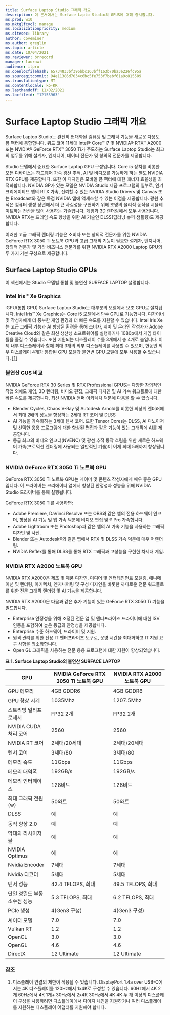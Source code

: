 ```yaml
---
title: Surface Laptop Studio 그래픽 개요
description: 이 문서에서는 Surface Lapto Studio의 GPUS에 대해 중시합니다.
ms.prod: w10
ms.mktglfcycl: manage
ms.localizationpriority: medium
ms.sitesec: library
author: coveminer
ms.author: greglin
ms.topic: article
ms.date: 10/04/2021
ms.reviewer: brrecord
manager: laurawi
audience: itpro
ms.openlocfilehash: 65734833bf396bbc163bff163b70ba3e226fc95a
ms.sourcegitcommit: 94e11386d7034c6bc5fe753f7bebf61a9c815509
ms.translationtype: MT
ms.contentlocale: ko-KR
ms.lasthandoff: 11/02/2021
ms.locfileid: "12153963"
---
```

# <a name="surface-laptop-studio-graphics-overview"></a>Surface Laptop Studio 그래픽 개요

Surface Laptop Studio는 완전히 현대화된 컴퓨팅 및 그래픽 기능을 새로운 다용도 폼 팩터에 통합합니다. 쿼드 코어 11세대 Intel® Core™ i7 및 NVIDIA® RTX™ A2000 또는 NVIDIA® GeForce RTX™ 3050 Ti가 주도하는 Surface Laptop Studio는 최고의 업무를 위해 설계자, 엔지니어, 데이터 전문가 및 창의적 전문가를 제공합니다.
 
Studio 모델에서 중요한 Surface Laptop GPU 구성입니다. Core i5 장치를 비롯한 모든 디바이스는 하드웨어 가속 광선 추적, AI 및 비디오를 가능하게 하는 별도 NVIDIA RTX GPU를 제공합니다. 또한 이 디자인은 모바일 폼 팩터에 대한 에너지 효율성을 최적화합니다. NVIDIA GP가 있는 모델은 NVIDIA Studio 제품 프로그램의 일부로, 인기 크리에이티브 앱의 RTX 가속, 신뢰할 수 있는 NVIDIA Studio Drivers 및 Canvas 또는 Broadcast와 같은 독점 NVIDIA 앱에 액세스할 수 있는 이점을 제공합니다. 광원 추적은 컴퓨터 생성 장면에서 더 큰 사실성을 구현하기 위해 조명의 물리적 동작을 시뮬레이트하는 전산을 많이 사용하는 기술입니다. 게임과 3D 렌더링에서 모두 사용됩니다. NVIDIA RTX는 프레임 속도 향상을 위한 AI 기술인 DLSS(딥러닝 슈퍼 샘플링)도 제공합니다.
 
이러한 고급 그래픽 렌더링 기능은 소비자 또는 창의적 전문가를 위한 NVIDIA GeForce RTX 3050 Ti 노트북 GPU와 고급 그래픽 기능이 필요한 설계자, 엔지니어, 창의적 전문가 및 기타 비즈니스 전문가를 위한 NVIDIA RTX A2000 Laptop GPU의 두 가지 기본 구성으로 제공합니다.
 
## <a name="surface-laptop-studio-gpus"></a>Surface Laptop Studio GPUs

이 섹션에서는 Studio 모델별 통합 및 불연산 SURFACE LAPTOP 설명합니다.

### <a name="intel-iris-xe-graphics"></a>Intel Iris™ Xe Graphics

iGPU(통합 GPU) Surface Laptop Studio는 대부분의 모델에서 보조 GPU로 설치됩니다. Intel Iris™ Xe Graphics는 Core i5 모델에서 단수 GPU로 기능합니다. 디자이너 및 작성자에게 더 풍부한 게임 환경과 더 빠른 속도를 지원할 수 있습니다. Intel Iris Xe는 고급 그래픽 기능과 AI 향상된 환경을 통해 소비자, 취미 및 온라인 작성자가 Adobe Creative Cloud와 같은 최신 생산성 소프트웨어를 실행하거나 1080p에서 게임 타이틀을 즐길 수 있습니다. 또한 지원되는 디스플레이 수를 3개에서 총 4개로 늘입니다. 이제 내부 디스플레이와 함께 최대 3개의 외부 디스플레이를 사용할 수 있으며, 한동안 외부 디스플레이 4개가 통합된 GPU 모델과 불연변 GPU 모델에 모두 사용할 수 있습니다. [[1]](#references)

### <a name="comparing-discrete-gpus"></a>불연산 GUS 비교

NVIDIA GeForce RTX 30 Series 및 RTX Professional GPUS는 다양한 창의적인 작업 외에도 게임, 3D 렌더링, 비디오 편집, 그래픽 디자인 및 AI 가속 워크플로에 대한 빠른 속도를 제공합니다. 최신 NVIDIA 앰퍼 아키텍처 덕분에 다음을 할 수 있습니다.

- Blender Cycles, Chaos V-Ray 및 Autodesk Arnold를 비롯한 최상위 렌더러에서 최대 2배의 성능을 향상하는 2세대 RT 코어 및 DLSS
- AI 기능을 가속화하는 3세대 텐서 코어. 또한 Tensor Cores는 DLSS, AI 디노이저 및 선택한 응용 프로그램에 대한 향상된 편집과 같은 기능이 있는 그래픽에 AI를 제공합니다.
- 동급 최고의 비디오 인코더(NVENC) 및 광선 추적 동작 흐림을 위한 새로운 하드웨어 가속(프로덕션 렌더링에 사용되는 일반적인 기술)이 이제 최대 5배까지 향상됩니다.

### <a name="nvidia-geforce-rtx-3050-ti-laptop-gpu"></a>NVIDIA GeForce RTX 3050 Ti 노트북 GPU

GeForce RTX 3050 Ti 노트북 GPU는 게이머 및 콘텐츠 작성자에게 매우 좋은 GPU입니다. 이 드라이버는 크리에이터 앱에서 향상된 안정성과 성능을 위해 NVIDIA Studio 드라이버를 통해 실행됩니다.
 
GeForce RTX 3050 Ti를 사용하면:

- Adobe Premiere, DaVinci Resolve 또는 OBS와 같은 앱의 전용 하드웨어 인코더, 향상된 AI 기능 및 앱 가속 덕분에 비디오 편집 및 ® Pro 가속합니다.
- Adobe Lightroom 또는 Photoshop과 같은 앱의 AI 가속 기능을 사용하는 그래픽 디자인 및 사진.
- Blender 또는 Autodesk®와 같은 앱에서 RTX 및 DLSS 가속 덕분에 매우 ® 렌더링. 
- NVIDIA Reflex를 통해 DLSS를 통해 RTX 그래픽과 고성능을 구현한 차세대 게임.

### <a name="nvidia-rtx-a2000-laptop-gpu"></a>NVIDIA RTX A2000 노트북 GPU

NVIDIA RTX A2000은 제조 및 제품 디자인, 미디어 및 엔터테인먼트 모델링, 애니메이션 및 렌더링, 아키텍처, 엔지니어링 및 구성 디자인을 비롯한 까다로운 전문 워크플로를 위한 전문 그래픽 렌더링 및 AI 기능을 제공합니다.
 
NVIDIA RTX A2000은 다음과 같은 추가 기능이 있는 GeForce RTX 3050 Ti 기능을 빌드합니다.

- Enterprise 안정성을 위해 조정된 전문 앱 및 엔터프라이즈 드라이버에 대한 ISV 인증을 포함하여 높은 등급의 안정성을 제공합니다.
- Enterprise 수준 하드웨어, 드라이버 및 지원.
- 원격 관리를 위한 전용 IT 엔터프라이즈 도구로, 운영 시간을 최대화하고 IT 지원 요구 사항을 최소화합니다.
- Open GL 그래픽을 사용하는 전문 응용 프로그램에 대한 지원이 향상되었습니다.
 
**표 1. Surface Laptop Studio의 불연산 SURFACE LAPTOP**

| GPU                                         | NVIDIA GeForce RTX 3050 Ti 노트북 GPU | NVIDIA RTX A2000 노트북 GPU |
| ------------------------------------------- | ------------------------------------- | --------------------------- |
| GPU 메모리                                  | 4GB GDDR6                             | 4GB GDDR6                   |
| GPU 향상 시계                             | 1035Mhz                               | 1207.5Mhz                   |
| 스트리밍 멀티프로세서                   | FP32 2개                               | FP32 2개                     |
| NVIDIA CUDA 처리 코어                | 2560                                  | 2560                        |
| NVIDIA RT 코어                             | 2세대/20세대                          | 2세대/20세대                |
| 텐서 코어                                | 3세대/80                          | 3세대/80                |
| 메모리 속도                                 | 11Gbps                               | 11Gbps                     |
| 메모리 대역폭                            | 192GB/s                              | 192GB/s                    |
| 메모리 인터페이스                            | 128비트                               | 128비트                    |
| 최대 그래픽 전원(w)                  | 50와트                              | 50와트                    |
| DLSS                                        | 예                                   | 예                         |
| 동적 향상 2.0                           | 예                                   | 예                         |
| 막대의 리사이저블                               | 예                                   | 예                         |
| NVIDIA Optimus                              | 예                                   | 예                         |
| Nvidia Encoder                              | 7세대                               | 7세대                     |
| Nvidia 디코더                              | 5세대                               | 5세대                     |
| 텐서 성능                          | 42.4 TFLOPS, 최대                     | 49.5 TFLOPS, 최대           |
| 단일 정밀도 부동 소수점 성능 | 5.3 TFLOPS, 최대                      | 6.2 TFLOPS, 최대            |
| PCIe 생성                             | 4(Gen3 구성)                   | 4(Gen3 구성)         |
| 셰이더 모델                                | 7.0                                   | 7.0                         |
| Vulkan RT                                   | 1.2                                   | 1.2                         |
| OpenCL                                      | 3.0                                   | 3.0                         |
| OpenGL                                      | 4.6                                   | 4.6                         |
| DirectX                                     | 12 Ultimate                           | 12 Ultimate                 |

 
### <a name="references"></a>참조

1. 디스플레이 연결의 제한이 적용될 수 있습니다. DisplayPort 1.4a over USB-C에서는 4K 디스플레이를 120Hz에서 1x4K로 구성할 수 있습니다. 60Hz에서 4K 2개 60Hz에서 4K 1개+ 30Hz에서 2x4K 30Hz에서 4K 4K 두 개 이상의 디스플레이 구성을 사용하려면 디스플레이에서 다이지 체인을 지원하거나 여러 디스플레이를 지원하는 디스플레이 어댑터를 지원해야 합니다.

